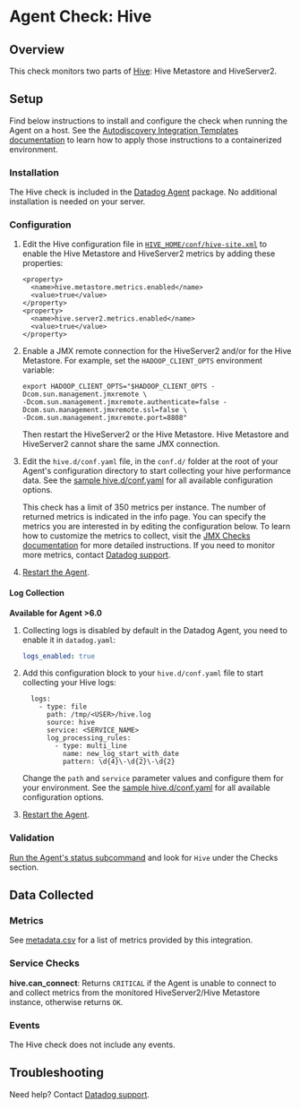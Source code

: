 # Agent Check: Hive

## Overview

This check monitors two parts of [Hive][1]: Hive Metastore and HiveServer2.

## Setup

Find below instructions to install and configure the check when running the Agent on a host. See the [Autodiscovery Integration Templates documentation][2] to learn how to apply those instructions to a containerized environment.

### Installation

The Hive check is included in the [Datadog Agent][3] package.
No additional installation is needed on your server.

### Configuration

1. Edit the Hive configuration file in [`HIVE_HOME/conf/hive-site.xml`][4] to enable the Hive Metastore and HiveServer2 metrics by adding these properties:

    ```
    <property>
      <name>hive.metastore.metrics.enabled</name>
      <value>true</value>
    </property>
    <property>
      <name>hive.server2.metrics.enabled</name>
      <value>true</value>
    </property>
    ```

2. Enable a JMX remote connection for the HiveServer2 and/or for the Hive Metastore. For example, set the `HADOOP_CLIENT_OPTS` environment variable:

    ```
    export HADOOP_CLIENT_OPTS="$HADOOP_CLIENT_OPTS -Dcom.sun.management.jmxremote \
    -Dcom.sun.management.jmxremote.authenticate=false -Dcom.sun.management.jmxremote.ssl=false \
    -Dcom.sun.management.jmxremote.port=8808"
    ```

    Then restart the HiveServer2 or the Hive Metastore. Hive Metastore and HiveServer2 cannot share the same JMX connection.

3. Edit the `hive.d/conf.yaml` file, in the `conf.d/` folder at the root of your
    Agent's configuration directory to start collecting your hive performance data. See the [sample hive.d/conf.yaml][5] for all available configuration options.

    This check has a limit of 350 metrics per instance. The number of returned metrics is indicated in the info page. You can specify the metrics you are interested in by editing the configuration below.
    To learn how to customize the metrics to collect, visit the [JMX Checks documentation][6] for more detailed instructions. If you need to monitor more metrics, contact [Datadog support][7].

4. [Restart the Agent][8].

#### Log Collection

**Available for Agent >6.0**

1. Collecting logs is disabled by default in the Datadog Agent, you need to enable it in `datadog.yaml`:

    ```yaml
    logs_enabled: true
    ```

2. Add this configuration block to your `hive.d/conf.yaml` file to start collecting your Hive logs:

    ```
      logs:
        - type: file
          path: /tmp/<USER>/hive.log
          source: hive
          service: <SERVICE_NAME>
          log_processing_rules:
            - type: multi_line
              name: new_log_start_with_date
              pattern: \d{4}\-\d{2}\-\d{2}
    ```

    Change the `path` and `service` parameter values and configure them for your environment. See the [sample hive.d/conf.yaml][5] for all available configuration options.

3. [Restart the Agent][8].

### Validation

[Run the Agent's status subcommand][9] and look for `Hive` under the Checks section.

## Data Collected

### Metrics

See [metadata.csv][10] for a list of metrics provided by this integration.

### Service Checks

 **hive.can_connect**:
Returns `CRITICAL` if the Agent is unable to connect to and collect metrics from the monitored HiveServer2/Hive Metastore instance, otherwise returns `OK`.

### Events

The Hive check does not include any events.

## Troubleshooting

Need help? Contact [Datadog support][7].


[1]: https://cwiki.apache.org/confluence/display/Hive/Home
[2]: https://docs.datadoghq.com/agent/autodiscovery/integrations
[3]: https://docs.datadoghq.com/agent
[4]: https://cwiki.apache.org/confluence/display/Hive/Configuration+Properties#ConfigurationProperties-Metrics
[5]: https://github.com/DataDog/integrations-core/blob/master/hive/datadog_checks/hive/data/conf.yaml.example
[6]: https://docs.datadoghq.com/integrations/java
[7]: https://docs.datadoghq.com/help
[8]: https://docs.datadoghq.com/agent/guide/agent-commands/?tab=agentv6#start-stop-and-restart-the-agent
[9]: https://docs.datadoghq.com/agent/guide/agent-commands/?tab=agentv6#agent-status-and-information
[10]: https://github.com/DataDog/integrations-core/blob/master/hive/metadata.csv
